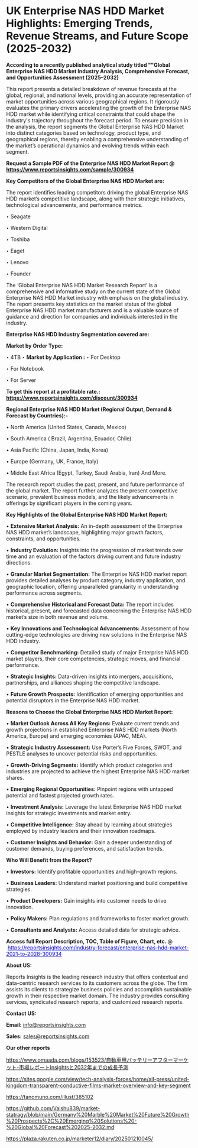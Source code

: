 # UK Enterprise NAS HDD Market Highlights: Emerging Trends, Revenue Streams, and Future Scope (2025-2032)

<strong>According to a recently published analytical study titled ""Global Enterprise NAS HDD Market Industry Analysis, Comprehensive Forecast, and Opportunities Assessment (2025–2032)</strong>

This report presents a detailed breakdown of revenue forecasts at the global, regional, and national levels, providing an accurate representation of market opportunities across various geographical regions. It rigorously evaluates the primary drivers accelerating the growth of the Enterprise NAS HDD market while identifying critical constraints that could shape the industry's trajectory throughout the forecast period. To ensure precision in the analysis, the report segments the Global Enterprise NAS HDD Market into distinct categories based on technology, product type, and geographical regions, thereby enabling a comprehensive understanding of the market’s operational dynamics and evolving trends within each segment.

<strong>Request a Sample PDF of the Enterprise NAS HDD Market Report </strong><strong>@<a href=https://www.reportsinsights.com/sample/300934 style=color:#0000ff;> https://www.reportsinsights.com/sample/300934</a></strong></font>

<strong>Key Competitors of the Global Enterprise NAS HDD Market are:</strong>

The report identifies leading competitors driving the global Enterprise NAS HDD market’s competitive landscape, along with their strategic initiatives, technological advancements, and performance metrics.

‣ Seagate

‣ Western Digital

‣ Toshiba

‣ Eaget

‣ Lenovo

‣ Founder

The ‘Global Enterprise NAS HDD Market Research Report’ is a comprehensive and informative study on the current state of the Global Enterprise NAS HDD Market industry with emphasis on the global industry. The report presents key statistics on the market status of the global Enterprise NAS HDD market manufacturers and is a valuable source of guidance and direction for companies and individuals interested in the industry.

<strong>Enterprise NAS HDD Industry Segmentation covered are:</strong>

<strong>Market by Order Type: </strong>

‣ 4TB
‣ 
<strong>Market by Application :</strong>
‣ For Desktop

‣ For Notebook

‣ For Server

<strong>To get this report at a profitable rate.: <a href=https://www.reportsinsights.com/discount/300934 style=color:#0000ff;>https://www.reportsinsights.com/discount/300934</a></strong></font>

<strong>Regional Enterprise NAS HDD Market (Regional Output, Demand &amp; Forecast by Countries):-</strong>

• North America (United States, Canada, Mexico)

• South America ( Brazil, Argentina, Ecuador, Chile)

• Asia Pacific (China, Japan, India, Korea)

• Europe (Germany, UK, France, Italy)

• Middle East Africa (Egypt, Turkey, Saudi Arabia, Iran) And More.

The research report studies the past, present, and future performance of the global market. The report further analyzes the present competitive scenario, prevalent business models, and the likely advancements in offerings by significant players in the coming years.

<strong>Key Highlights of the Global Enterprise NAS HDD Market Report:</strong>

• <strong>Extensive Market Analysis:</strong> An in-depth assessment of the Enterprise NAS HDD market’s landscape, highlighting major growth factors, constraints, and opportunities.

• <strong>Industry Evolution:</strong> Insights into the progression of market trends over time and an evaluation of the factors driving current and future industry directions.

• <strong>Granular Market Segmentation:</strong> The Enterprise NAS HDD market report provides detailed analyses by product category, industry application, and geographic location, offering unparalleled granularity in understanding performance across segments.

• <strong>Comprehensive Historical and Forecast Data:</strong> The report includes historical, present, and forecasted data concerning the Enterprise NAS HDD market’s size in both revenue and volume.

• <strong>Key Innovations and Technological Advancements:</strong> Assessment of how cutting-edge technologies are driving new solutions in the Enterprise NAS HDD industry.

• <strong>Competitor Benchmarking:</strong> Detailed study of major Enterprise NAS HDD market players, their core competencies, strategic moves, and financial performance.

• <strong>Strategic Insights:</strong> Data-driven insights into mergers, acquisitions, partnerships, and alliances shaping the competitive landscape.

• <strong>Future Growth Prospects:</strong> Identification of emerging opportunities and potential disruptors in the Enterprise NAS HDD market.

<strong>Reasons to Choose the Global Enterprise NAS HDD Market Report:</strong>

• <strong>Market Outlook Across All Key Regions:</strong> Evaluate current trends and growth projections in established Enterprise NAS HDD markets (North America, Europe) and emerging economies (APAC, MEA).

• <strong>Strategic Industry Assessment:</strong> Use Porter’s Five Forces, SWOT, and PESTLE analyses to uncover potential risks and opportunities.

• <strong>Growth-Driving Segments:</strong> Identify which product categories and industries are projected to achieve the highest Enterprise NAS HDD market shares.

• <strong>Emerging Regional Opportunities:</strong> Pinpoint regions with untapped potential and fastest projected growth rates.

• <strong>Investment Analysis:</strong> Leverage the latest Enterprise NAS HDD market insights for strategic investments and market entry.

• <strong>Competitive Intelligence:</strong> Stay ahead by learning about strategies employed by industry leaders and their innovation roadmaps.

• <strong>Customer Insights and Behavior:</strong> Gain a deeper understanding of customer demands, buying preferences, and satisfaction trends.

<strong>Who Will Benefit from the Report?</strong>

• <strong>Investors:</strong> Identify profitable opportunities and high-growth regions.

• <strong>Business Leaders:</strong> Understand market positioning and build competitive strategies.

• <strong>Product Developers:</strong> Gain insights into customer needs to drive innovation.

• <strong>Policy Makers:</strong> Plan regulations and frameworks to foster market growth.

• <strong>Consultants and Analysts:</strong> Access detailed data for strategic advice.
</ul>
<strong>Access full Report Description, TOC, Table of Figure, Chart, etc. </strong>@  <a href=https://reportsinsights.com/industry-forecast/enterprise-nas-hdd-market-2021-to-2028-300934 style=color:#0000ff;>https://reportsinsights.com/industry-forecast/enterprise-nas-hdd-market-2021-to-2028-300934</a></font>

<strong><strong>About US</strong>:</strong>

Reports Insights is the leading research industry that offers contextual and data-centric research services to its customers across the globe. The firm assists its clients to strategize business policies and accomplish sustainable growth in their respective market domain. The industry provides consulting services, syndicated research reports, and customized research reports.

<strong>Contact US:</strong>

<p class=""""><b>Email:</b> <a href=mailto:info@reportsinsights.com>info@reportsinsights.com</a></p>
<p class=""""><b>Sales:</b> <a href=mailto:sales@reportsinsights.com>sales@reportsinsights.com</a></p>

<strong>Our other reports</strong>

<a href=https://www.omaada.com/blogs/153523/自動車用バッテリーアフターマーケット-市場レポートInsightsと2032年までの成長予測>https://www.omaada.com/blogs/153523/自動車用バッテリーアフターマーケット-市場レポートInsightsと2032年までの成長予測</a>

<a href=https://sites.google.com/view/tech-analysis-forces/home/all-press/united-kingdom-transparent-conductive-films-market-overview-and-key-segment>https://sites.google.com/view/tech-analysis-forces/home/all-press/united-kingdom-transparent-conductive-films-market-overview-and-key-segment</a>

<a href=https://tanomuno.com/illust/385102>https://tanomuno.com/illust/385102</a>

<a href=https://github.com/Vaishu839/market-statragy/blob/main/Germany%20Marble%20Market%20Future%20Growth%20Prospects%2C%20Emerging%20Solutions%20-%20Global%20Forecast%202025-2032.md>https://github.com/Vaishu839/market-statragy/blob/main/Germany%20Marble%20Market%20Future%20Growth%20Prospects%2C%20Emerging%20Solutions%20-%20Global%20Forecast%202025-2032.md</a>

<a href=https://plaza.rakuten.co.jp/marketer12/diary/202501210045/>https://plaza.rakuten.co.jp/marketer12/diary/202501210045/</a>
